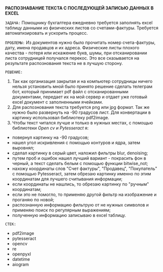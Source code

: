 **РАСПОЗНАВАНИЕ ТЕКСТА С ПОСЛЕДУЮЩЕЙ ЗАПИСЬЮ ДАННЫХ В EXCEL**

`ЗАДАЧА:`
Помощнику бухгалтера ежедневно требуется заполнять excel таблицу данными из физических листов со счетами-фактуры. Требуется автоматизировать и ускорить процесс.

`ПРОБЛЕМЫ:`
Из документов нужно было прочитать номер счета-фактуры, дату, имена продавцов и их адреса. 
Физические листы плохого качества - потеря или искажение букв, шумы, при отсканировании листа сотрудницей получался перекос. 
Это все сказывается на результате распознования текста не в лучшую сторону.

`РЕШЕНИЕ:`
1. Так как организация закрытая и на компьютер сотрудницы ничего нельзя установить мной было принято решение сделать телеграм бот, который принимает pdf файл с отсканированными документами, передает их на мой сервер и отдает уже готовый excel документ с заполненными ячейками.
2. Для распознования текста требуется png или jpg формат. Так же нужно было развернуть на -90 градусов лист. Для конвертации в картинку использовал библиотеку pdf2image.
3. Чтобы текст читался лучше и только в нужных местах, с помощью библиотеки *Open cv и Pytesseract* я:
- повернул картинку на -90 градусов;
- нашел угол искривления с помощью контуров и ядра, затем выровнял;
- сделал картинку в серый цвет, наложил фильтры blur, denoising;
- путем проб и ошибок нашел лучший вариант - покрасить фон в черный, а текст сделать белым с помощью функции bitwise_not;
- нахожу координаты слов "Счет фактуры", "Продавец", "Покупатель" с помощью Pytesseract, затем обрезаю картинку именно по этим координатам для лучшего считывания информации;
- если координаты не нашлись, то обрезаю картинку по "ручным" координатам;
- если это не помогло, то применяю другой фильтр на изображение и проганяю по новой;
- распознанную информацию фильтрую от не нужных символов и применяю поиск по регулярным выражениям;
- полученную информацию записываю в excel таблицу.

`СТЕК:`
- pdf2image
- pytesseract
- opencv
- re
- openpyxl
- datetime
- aiogram
